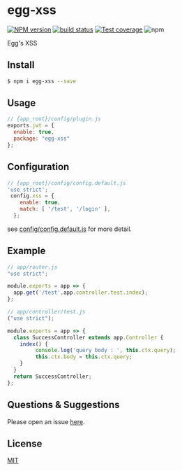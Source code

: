 # egg-xss

[![NPM version][npm-image]][npm-url]
[![build status][travis-image]][travis-url]
[![Test coverage][codecov-image]][codecov-url]
![npm](https://img.shields.io/npm/dw/egg-xss)

[npm-image]: https://img.shields.io/npm/v/egg-xss.svg?style=flat-square
[npm-url]: https://www.npmjs.com/package/egg-xss
[travis-image]: https://img.shields.io/travis/deepexi/egg-xss.svg?style=flat-square
[travis-url]: https://travis-ci.org/deepexi/egg-xss
[codecov-image]: https://img.shields.io/codecov/c/gh/deepexi/egg-xss.svg?style=flat-square
[codecov-url]: https://codecov.io/gh/deepexi/egg-xss
[download-image]: https://img.shields.io/npm/dw/egg-xss
[download-url]: https://www.npmjs.com/package/egg-xss



Egg's XSS

## Install

```bash
$ npm i egg-xss --save
```


## Usage

```js
// {app_root}/config/plugin.js
exports.jwt = {
  enable: true,
  package: "egg-xss"
};
```

## Configuration

```js
// {app_root}/config/config.default.js
'use strict';
 config.xss = {
    enable: true,
    match: [ '/test', '/login' ],
  };
```

see [config/config.default.js](config/config.default.js) for more detail.

## Example

```javascript
// app/router.js
"use strict";

module.exports = app => {
  app.get('/test',app.controller.test.index);
};
```

```js
// app/controller/test.js
("use strict");

module.exports = app => {
  class SuccessController extends app.Controller {
    index() {
         console.log('query body : ', this.ctx.query);
         this.ctx.body = this.ctx.query;
    }
  }
  return SuccessController;
};
```


## Questions & Suggestions

Please open an issue [here](https://github.com/eggjs/egg/issues).

## License

[MIT](LICENSE)
